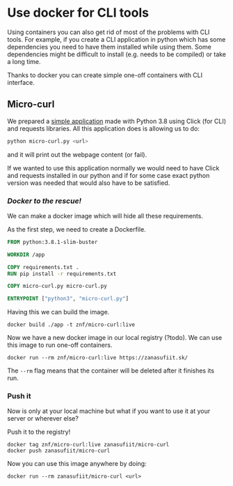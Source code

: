 # Use docker for CLI tools

Using containers you can also get rid of most of the problems with CLI tools. For example, if you create a CLI application in python which has some dependencies you need to have them installed while using them. Some dependencies might be difficult to install (e.g. needs to be compiled) or take a long time.

Thanks to docker you can create simple one-off containers with CLI interface.

## Micro-curl
We prepared a [simple application](app) made with Python 3.8 using Click (for CLI) and requests libraries. All this application does is allowing us to do:

```bash
python micro-curl.py <url>
```

and it will print out the webpage content (or fail).

If we wanted to use this application normally we would need to have Click and requests installed in our python and if for some case exact python version was needed that would also have to be satisfied.

### *Docker to the rescue!*

We can make a docker image which will hide all these requirements.


As the first step, we need to create a Dockerfile.

```Dockerfile
FROM python:3.8.1-slim-buster

WORKDIR /app

COPY requirements.txt .
RUN pip install -r requirements.txt

COPY micro-curl.py micro-curl.py

ENTRYPOINT ["python3", "micro-curl.py"]
```

Having this we can build the image.

```
docker build ./app -t znf/micro-curl:live
```

Now we have a new docker image in our local registry (?todo).
We can use this image to run one-off containers.
```
docker run --rm znf/micro-curl:live https://zanasufiit.sk/
```

The `--rm` flag means that the container will be deleted after it finishes its run.

### Push it
Now is only at your local machine but what if you want to use it at your server or wherever else? 

Push it to the registry!

```
docker tag znf/micro-curl:live zanasufiit/micro-curl
docker push zanasufiit/micro-curl
```

Now you can use this image anywhere by doing:

```
docker run --rm zanasufiit/micro-curl <url>
```